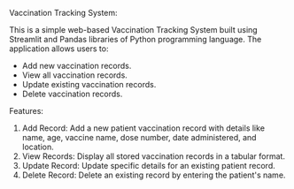 Vaccination Tracking System:

This is a simple web-based Vaccination Tracking System built using Streamlit and Pandas libraries of Python programming language. 
The application allows users to:

- Add new vaccination records.
- View all vaccination records.
- Update existing vaccination records.
- Delete vaccination records.

Features:

1. Add Record: Add a new patient vaccination record with details like name, age, vaccine name, dose number, date administered, and location.
2. View Records: Display all stored vaccination records in a tabular format.
3. Update Record: Update specific details for an existing patient record.
4. Delete Record: Delete an existing record by entering the patient's name.

